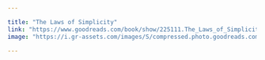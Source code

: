 ```yaml
---

title: "The Laws of Simplicity"
link: "https://www.goodreads.com/book/show/225111.The_Laws_of_Simplicity"
image: "https://i.gr-assets.com/images/S/compressed.photo.goodreads.com/books/1600364459l/225111._SY475_.jpg"
 
---
```


